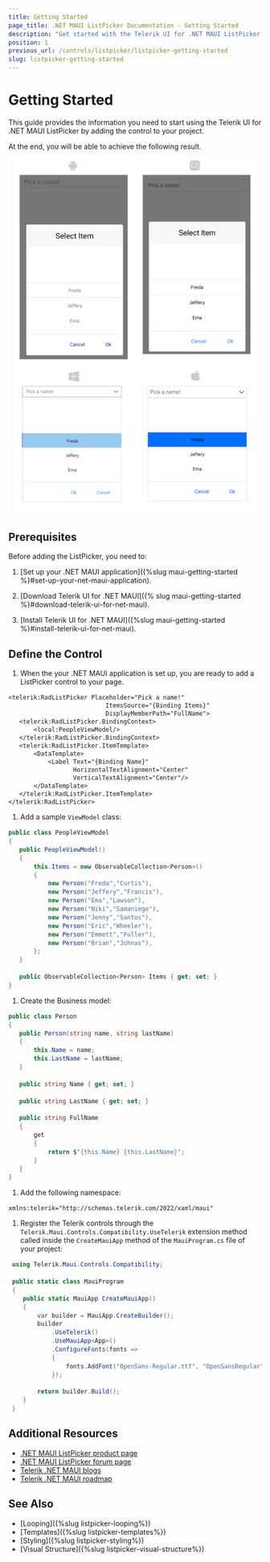 ```yaml
---
title: Getting Started
page_title: .NET MAUI ListPicker Documentation - Getting Started
description: "Get started with the Telerik UI for .NET MAUI ListPicker control and add the control to your .NET MAUI project."
position: 1
previous_url: /controls/listpicker/listpicker-getting-started
slug: listpicker-getting-started
---
```


# Getting Started

This guide provides the information you need to start using the Telerik UI for .NET MAUI ListPicker by adding the control to your project.

At the end, you will be able to achieve the following result.

![ListPicker Getting Started](images/listpicker_getting_started.png)

## Prerequisites

Before adding the ListPicker, you need to:

1. [Set up your .NET MAUI application]({%slug maui-getting-started %}#set-up-your-net-maui-application).

1. [Download Telerik UI for .NET MAUI]({% slug maui-getting-started %}#download-telerik-ui-for-net-maui).

1. [Install Telerik UI for .NET MAUI]({%slug maui-getting-started %}#install-telerik-ui-for-net-maui).

## Define the Control

1. When the your .NET MAUI application is set up, you are ready to add a ListPicker control to your page.

 ```XAML
<telerik:RadListPicker Placeholder="Pick a name!"
							ItemsSource="{Binding Items}"
							DisplayMemberPath="FullName">
	<telerik:RadListPicker.BindingContext>
		<local:PeopleViewModel/>
	</telerik:RadListPicker.BindingContext>
	<telerik:RadListPicker.ItemTemplate>
		<DataTemplate>
			<Label Text="{Binding Name}"
				   HorizontalTextAlignment="Center"
				   VerticalTextAlignment="Center"/>
		</DataTemplate>
	</telerik:RadListPicker.ItemTemplate>
</telerik:RadListPicker>
 ```

1. Add a sample `ViewModel` class:

 ```C#
public class PeopleViewModel
{
	public PeopleViewModel()
	{
		this.Items = new ObservableCollection<Person>()
		{
			new Person("Freda","Curtis"),
			new Person("Jeffery","Francis"),
			new Person("Ema","Lawson"),
			new Person("Niki","Samaniego"),
			new Person("Jenny","Santos"),
			new Person("Eric","Wheeler"),
			new Person("Emmett","Fuller"),
			new Person("Brian","Johnas"),
		};
	}

	public ObservableCollection<Person> Items { get; set; }
}
 ```

1. Create the Business model:

 ```C#
public class Person
{
	public Person(string name, string lastName)
	{
		this.Name = name;
		this.LastName = lastName;
	}

	public string Name { get; set; }

	public string LastName { get; set; }

	public string FullName
	{
		get
		{
			return $"{this.Name} {this.LastName}";
		}
	}
}
 ```

1. Add the following namespace:

 ```XAML
xmlns:telerik="http://schemas.telerik.com/2022/xaml/maui"
 ```

1. Register the Telerik controls through the `Telerik.Maui.Controls.Compatibility.UseTelerik` extension method called inside the `CreateMauiApp` method of the `MauiProgram.cs` file of your project:

```C#
 using Telerik.Maui.Controls.Compatibility;

 public static class MauiProgram
 {
	public static MauiApp CreateMauiApp()
	{
		var builder = MauiApp.CreateBuilder();
		builder
			.UseTelerik()
			.UseMauiApp<App>()
			.ConfigureFonts(fonts =>
			{
				fonts.AddFont("OpenSans-Regular.ttf", "OpenSansRegular");
			});

		return builder.Build();
	}
 }           
```

## Additional Resources

- [.NET MAUI ListPicker product page](https://www.telerik.com/maui-ui/listpicker)
- [.NET MAUI ListPicker forum page](https://www.telerik.com/forums/maui?tagId=1855)
- [Telerik .NET MAUI blogs](https://www.telerik.com/blogs/mobile-net-maui)
- [Telerik .NET MAUI roadmap](https://www.telerik.com/support/whats-new/maui-ui/roadmap)

## See Also

- [Looping]({%slug listpicker-looping%})
- [Templates]({%slug listpicker-templates%})
- [Styling]({%slug listpicker-styling%})
- [Visual Structure]({%slug listpicker-visual-structure%})
